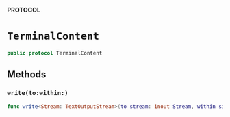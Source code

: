 **PROTOCOL**

# `TerminalContent`

```swift
public protocol TerminalContent
```

## Methods
### `write(to:within:)`

```swift
func write<Stream: TextOutputStream>(to stream: inout Stream, within size: WindowSize)
```
